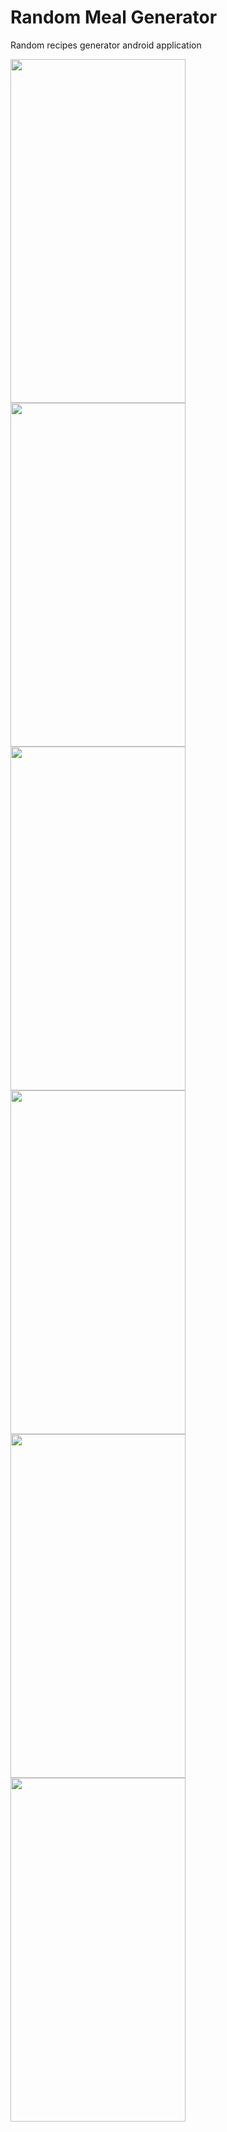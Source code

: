 # Random Meal Generator
Random recipes generator android application 

<p float = "left">
<img src ="https://user-images.githubusercontent.com/20206625/68470180-8f634980-0241-11ea-9190-794c317d95d0.jpg"  width="280" height="550">

<img src ="https://user-images.githubusercontent.com/20206625/68470201-9722ee00-0241-11ea-8625-ff2323407a01.jpg"  width="280" height="550">

<img src = "https://user-images.githubusercontent.com/20206625/68470204-98541b00-0241-11ea-97a2-b31ae2ac76c2.jpg"  width="280" height="550">

<img src = "https://user-images.githubusercontent.com/20206625/68470206-98ecb180-0241-11ea-94ff-4f12f3d64775.jpg"  width="280" height="550">


<img src = "https://user-images.githubusercontent.com/20206625/68470539-46f85b80-0242-11ea-9393-93748221e3ac.jpg"  width="280" height="550">

<img src = "https://user-images.githubusercontent.com/20206625/68470542-49f34c00-0242-11ea-8775-77106ace02bb.jpg"  width="280" height="550">
</p>

